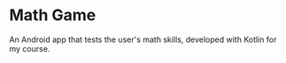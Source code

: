 # Math Game

An Android app that tests the user's math skills, developed with Kotlin for my course.
